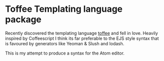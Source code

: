 # Toffee Templating language package

Recently discovered the templating language [toffee](https://github.com/malgorithms/toffee) and fell in love.
Heavily inspired by Coffeescript I think its far preferable to the EJS style syntax that is favoured by generators like Yeoman & Slush and lodash.

This is my attempt to produce a syntax for the Atom editor.
